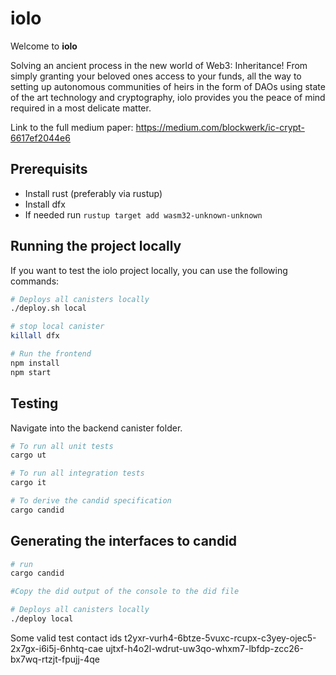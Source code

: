 # iolo

Welcome to **iolo**

Solving an ancient process in the new world of Web3: Inheritance! From simply granting your beloved ones access to your funds, all the way to setting up autonomous communities of heirs in the form of DAOs using state of the art technology and cryptography, iolo provides you the peace of mind required in a most delicate matter.

Link to the full medium paper: https://medium.com/blockwerk/ic-crypt-6617ef2044e6

## Prerequisits
* Install rust (preferably via rustup)
* Install dfx
* If needed run `rustup target add wasm32-unknown-unknown`

## Running the project locally

If you want to test the iolo project locally, you can use the following commands:

```bash
# Deploys all canisters locally
./deploy.sh local

# stop local canister
killall dfx

# Run the frontend
npm install
npm start
```

## Testing

Navigate into the backend canister folder.

```bash
# To run all unit tests
cargo ut

# To run all integration tests
cargo it

# To derive the candid specification
cargo candid
```

## Generating the interfaces to candid

```bash
# run 
cargo candid

#Copy the did output of the console to the did file

# Deploys all canisters locally
./deploy local
```

Some valid test contact ids
t2yxr-vurh4-6btze-5vuxc-rcupx-c3yey-ojec5-2x7gx-i6i5j-6nhtq-cae
ujtxf-h4o2l-wdrut-uw3qo-whxm7-lbfdp-zcc26-bx7wq-rtzjt-fpujj-4qe
